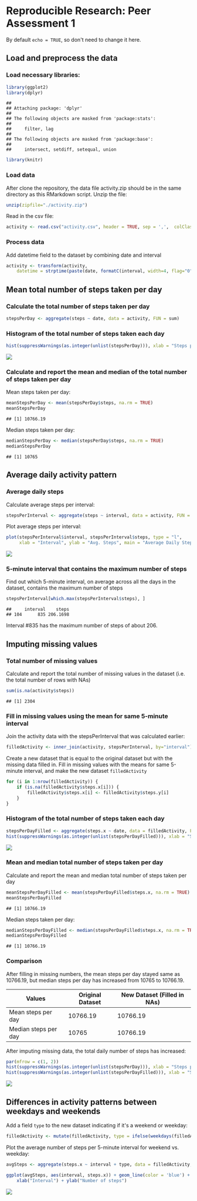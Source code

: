 # Reproducible Research: Peer Assessment 1

By default `echo = TRUE`, so don't need to change it here.

## Load and preprocess the data
### Load necessary libraries:

```r
library(ggplot2)
library(dplyr)
```

```
## 
## Attaching package: 'dplyr'
## 
## The following objects are masked from 'package:stats':
## 
##     filter, lag
## 
## The following objects are masked from 'package:base':
## 
##     intersect, setdiff, setequal, union
```

```r
library(knitr)
```

### Load data
After clone the repository, the data file activity.zip should be in the same directory as this RMarkdown script. 
Unzip the file:

```r
unzip(zipfile="./activity.zip")
```

Read in the csv file:

```r
activity <- read.csv("activity.csv", header = TRUE, sep = ',',  colClasses = c("numeric", "character", "integer"))
```

### Process data
Add datetime field to the dataset by combining date and interval

```r
activity <- transform(activity, 
    datetime = strptime(paste(date, formatC(interval, width=4, flag="0")), "%Y-%m-%d %H%M"))
```

## Mean total number of steps taken per day
### Calculate the total number of steps taken per day

```r
stepsPerDay <- aggregate(steps ~ date, data = activity, FUN = sum)
```

### Histogram of the total number of steps taken each day

```r
hist(suppressWarnings(as.integer(unlist(stepsPerDay))), xlab = "Steps per day", ylab = "Frequency", main = "Histogram of Steps Taken Per Day")
```

![](PA1_template_files/figure-html/unnamed-chunk-6-1.png) 

### Calculate and report the mean and median of the total number of steps taken per day
Mean steps taken per day:

```r
meanStepsPerDay <- mean(stepsPerDay$steps, na.rm = TRUE)
meanStepsPerDay
```

```
## [1] 10766.19
```
Median steps taken per day:

```r
medianStepsPerDay <- median(stepsPerDay$steps, na.rm = TRUE)
medianStepsPerDay
```

```
## [1] 10765
```

## Average daily activity pattern
### Average daily steps
Calculate average steps per interval:

```r
stepsPerInterval <- aggregate(steps ~ interval, data = activity, FUN = mean)
```

Plot average steps per interval:

```r
plot(stepsPerInterval$interval, stepsPerInterval$steps, type = "l",
     xlab = "Interval", ylab = "Avg. Steps", main = "Average Daily Steps")
```

![](PA1_template_files/figure-html/unnamed-chunk-10-1.png) 

### 5-minute interval that contains the maximum number of steps
Find out which 5-minute interval, on average across all the days in the dataset, contains the maximum number of steps

```r
stepsPerInterval[which.max(stepsPerInterval$steps), ]
```

```
##     interval    steps
## 104      835 206.1698
```
Interval #835 has the maximum number of steps of about 206. 

## Imputing missing values

### Total number of missing values
Calculate and report the total number of missing values in the dataset (i.e. the total number of rows with NAs)

```r
sum(is.na(activity$steps))
```

```
## [1] 2304
```

### Fill in missing values using the mean for same 5-minute interval
Join the activity data with the stepsPerInterval that was calculated earlier:

```r
filledActivity <- inner_join(activity, stepsPerInterval, by="interval")
```
Create a new dataset that is equal to the original dataset but with the missing data filled in. Fill in missing values with the means for same 5-minute interval, and make the new dataset `filledActivity`

```r
for (i in 1:nrow(filledActivity)) {
    if (is.na(filledActivity$steps.x[i])) {
        filledActivity$steps.x[i] <- filledActivity$steps.y[i]
    }
}
```

### Histogram of the total number of steps taken each day 

```r
stepsPerDayFilled <- aggregate(steps.x ~ date, data = filledActivity, FUN = sum)
hist(suppressWarnings(as.integer(unlist(stepsPerDayFilled))), xlab = "Steps per day", ylab = "Frequency", main = "Histogram of Steps Taken Per Day (NAs Filled in)")
```

![](PA1_template_files/figure-html/unnamed-chunk-15-1.png) 

### Mean and median total number of steps taken per day
Calculate and report the mean and median total number of steps taken per day

```r
meanStepsPerDayFilled <- mean(stepsPerDayFilled$steps.x, na.rm = TRUE)
meanStepsPerDayFilled
```

```
## [1] 10766.19
```
Median steps taken per day:

```r
medianStepsPerDayFilled <- median(stepsPerDayFilled$steps.x, na.rm = TRUE)
medianStepsPerDayFilled
```

```
## [1] 10766.19
```

### Comparison
After filling in missing numbers, the mean steps per day stayed same as 10766.19, but median steps per day has increased from 10765 to 10766.19. 

Values | Original Dataset  | New Dataset (Filled in NAs)
------------- | ------------- | -------------
Mean steps per day  | 10766.19 | 10766.19
Median steps per day  | 10765 | 10766.19

After imputing missing data, the total daily number of steps has increased:


```r
par(mfrow = c(1, 2)) 
hist(suppressWarnings(as.integer(unlist(stepsPerDay))), xlab = "Steps per day", ylab = "Frequency", main = "Histogram of Steps Taken Per Day")
hist(suppressWarnings(as.integer(unlist(stepsPerDayFilled))), xlab = "Steps per day", ylab = "Frequency", main = "Histogram of Steps Taken Per Day")
```

![](PA1_template_files/figure-html/unnamed-chunk-18-1.png) 

## Differences in activity patterns between weekdays and weekends
Add a field `type` to the new dataset indicating if it's a weekend or weekday:

```r
filledActivity <- mutate(filledActivity, type = ifelse(weekdays(filledActivity$datetime) == "Saturday" | weekdays(filledActivity$datetime) == "Sunday", "weekend", "weekday"))
```

Plot the average number of steps per 5-minute interval for weekend vs. weekday:


```r
avgSteps <- aggregate(steps.x ~ interval + type, data = filledActivity, mean)

ggplot(avgSteps, aes(interval, steps.x)) + geom_line(color = 'blue') + facet_wrap(~type, ncol = 1, nrow = 2) +
    xlab("Interval") + ylab("Number of steps")
```

![](PA1_template_files/figure-html/unnamed-chunk-20-1.png) 
